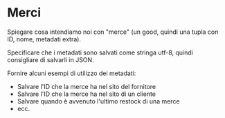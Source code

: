 # Merci

Spiegare cosa intendiamo noi con "merce" (un good, quindi una tupla con ID, nome, metadati extra).

Specificare che i metadati sono salvati come stringa utf-8, quindi consigliare di salvarli in JSON.

Fornire alcuni esempi di utilizzo dei metadati:
- Salvare l'ID che la merce ha nel sito del fornitore
- Salvare l'ID che la merce ha nel sito di un cliente
- Salvare quando è avvenuto l'ultimo restock di una merce
- ecc.
